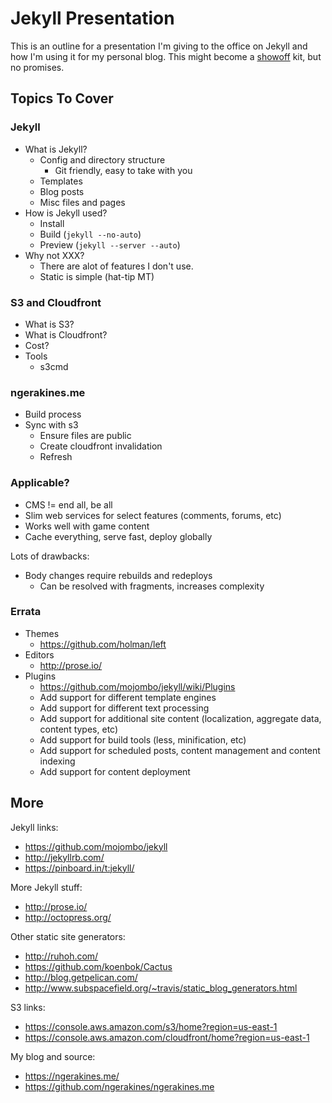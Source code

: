 # Jekyll Presentation

This is an outline for a presentation I'm giving to the office on Jekyll and how I'm using it for my personal blog. This might become a [showoff](https://github.com/schacon/showoff) kit, but no promises.

## Topics To Cover

### Jekyll

* What is Jekyll?
  * Config and directory structure
    * Git friendly, easy to take with you 
  * Templates
  * Blog posts
  * Misc files and pages
* How is Jekyll used?
  * Install
  * Build (`jekyll --no-auto`)
  * Preview (`jekyll --server --auto`)
* Why not XXX?
  * There are alot of features I don't use.
  * Static is simple (hat-tip MT)

### S3 and Cloudfront

* What is S3?
* What is Cloudfront?
* Cost?
* Tools
  * s3cmd

### ngerakines.me

* Build process
* Sync with s3
  * Ensure files are public
  * Create cloudfront invalidation
  * Refresh

### Applicable?

* CMS != end all, be all
* Slim web services for select features (comments, forums, etc)
* Works well with game content
* Cache everything, serve fast, deploy globally

Lots of drawbacks:

* Body changes require rebuilds and redeploys
  * Can be resolved with fragments, increases complexity

### Errata

* Themes
  * https://github.com/holman/left
* Editors
  * http://prose.io/
* Plugins
  * https://github.com/mojombo/jekyll/wiki/Plugins
  * Add support for different template engines
  * Add support for different text processing
  * Add support for additional site content (localization, aggregate data, content types, etc)
  * Add support for build tools (less, minification, etc)
  * Add support for scheduled posts, content management and content indexing
  * Add support for content deployment

## More

Jekyll links:

* https://github.com/mojombo/jekyll
* http://jekyllrb.com/
* https://pinboard.in/t:jekyll/

More Jekyll stuff:

* http://prose.io/
* http://octopress.org/

Other static site generators:

* http://ruhoh.com/
* https://github.com/koenbok/Cactus
* http://blog.getpelican.com/
* http://www.subspacefield.org/~travis/static_blog_generators.html

S3 links:

* https://console.aws.amazon.com/s3/home?region=us-east-1
* https://console.aws.amazon.com/cloudfront/home?region=us-east-1

My blog and source:

* https://ngerakines.me/
* https://github.com/ngerakines/ngerakines.me
